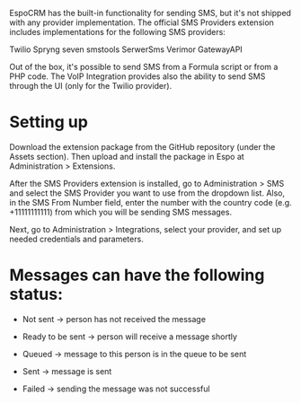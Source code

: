 EspoCRM has the built-in functionality for sending SMS, but it's not shipped with any provider implementation. The official SMS Providers extension includes implementations for the following SMS providers:

Twilio
Spryng
seven
smstools
SerwerSms
Verimor
GatewayAPI

Out of the box, it's possible to send SMS from a Formula script or from a PHP code. The VoIP Integration provides also the ability to send SMS through the UI (only for the Twilio provider).


# Setting up # 
Download the extension package from the GitHub repository (under the Assets section). Then upload and install the package in Espo at Administration > Extensions.

After the SMS Providers extension is installed, go to Administration > SMS and select the SMS Provider you want to use from the dropdown list. Also, in the SMS From Number field, enter the number with the country code (e.g. +11111111111) from which you will be sending SMS messages.

Next, go to Administration > Integrations, select your provider, and set up needed credentials and parameters.

# Messages can have the following status: # 

  - Not sent -> person has not received the message 

  - Ready to be sent -> person will receive a message shortly 

  - Queued -> message to this person is in the queue to be sent 

  - Sent -> message is sent 

  - Failed -> sending the message was not successful 
